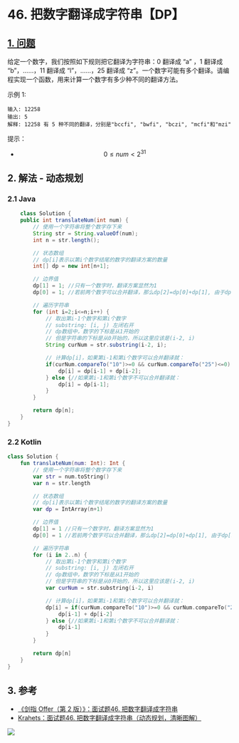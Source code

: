# 46. 把数字翻译成字符串【DP】

## [1. 问题](https://leetcode-cn.com/problems/ba-shu-zi-fan-yi-cheng-zi-fu-chuan-lcof/)

给定一个数字，我们按照如下规则把它翻译为字符串：0 翻译成 “a” ，1 翻译成 “b”，……，11 翻译成 “l”，……，25 翻译成 “z”。一个数字可能有多个翻译。请编程实现一个函数，用来计算一个数字有多少种不同的翻译方法。

示例 1:

```
输入: 12258 
输出: 5 
解释: 12258 有 5 种不同的翻译，分别是"bccfi", "bwfi", "bczi", "mcfi"和"mzi"
```

提示：

*  $$0 \leq num < 2^{31}$$ 

## 2. 解法 - 动态规划

### 2.1 Java

```java
    class Solution {
    public int translateNum(int num) {
        // 使用一个字符串将整个数字存下来
        String str = String.valueOf(num);
        int n = str.length();

        // 状态数组
        // dp[i]表示以第i个数字结尾的数字的翻译方案的数量
        int[] dp = new int[n+1];

        // 边界值
        dp[1] = 1; //只有一个数字时，翻译方案显然为1
        dp[0] = 1; //若前两个数字可以合并翻译，那么dp[2]=dp[0]+dp[1], 由于dp[1]=1所以dp[0]=1  

        // 遍历字符串
        for (int i=2;i<=n;i++) {
            // 取出第i-1个数字和第i个数字
            // substring: [i, j) 左闭右开
            // dp数组中，数字的下标是从1开始的
            // 但是字符串的下标是从0开始的，所以这里应该是(i-2, i)
            String curNum = str.substring(i-2, i); 

            // 计算dp[i]，如果第i-1和第i个数字可以合并翻译就：
            if(curNum.compareTo("10")>=0 && curNum.compareTo("25")<=0) {
                dp[i] = dp[i-1] + dp[i-2];
            } else {//如果第i-1和第i个数字不可以合并翻译就：
                dp[i] = dp[i-1];
            }
        }

        return dp[n];
    }
}
```

### 2.2 Kotlin

```kotlin
class Solution {
    fun translateNum(num: Int): Int {
        // 使用一个字符串将整个数字存下来
        var str = num.toString()
        var n = str.length

        // 状态数组
        // dp[i]表示以第i个数字结尾的数字的翻译方案的数量
        var dp = IntArray(n+1)

        // 边界值
        dp[1] = 1 //只有一个数字时，翻译方案显然为1
        dp[0] = 1 //若前两个数字可以合并翻译，那么dp[2]=dp[0]+dp[1], 由于dp[1]=1所以dp[0]=1  

        // 遍历字符串
        for (i in 2..n) {
            // 取出第i-1个数字和第i个数字
            // substring: [i, j) 左闭右开
            // dp数组中，数字的下标是从1开始的
            // 但是字符串的下标是从0开始的，所以这里应该是(i-2, i)
            var curNum = str.substring(i-2, i)

            // 计算dp[i]，如果第i-1和第i个数字可以合并翻译就：
            dp[i] = if(curNum.compareTo("10")>=0 && curNum.compareTo("25")<=0) {
                dp[i-1] + dp[i-2]
            } else {//如果第i-1和第i个数字不可以合并翻译就：
                dp[i-1]
            }
        }

        return dp[n]
    }
}
```

## 3. 参考

* [《剑指 Offer（第 2 版）》：面试题46. 把数字翻译成字符串](https://leetcode-cn.com/problems/ba-shu-zi-fan-yi-cheng-zi-fu-chuan-lcof)
* [Krahets：面试题46. 把数字翻译成字符串（动态规划，清晰图解）](https://leetcode-cn.com/problems/ba-shu-zi-fan-yi-cheng-zi-fu-chuan-lcof/solution/mian-shi-ti-46-ba-shu-zi-fan-yi-cheng-zi-fu-chua-6/)

![](https://777blog.oss-cn-shanghai.aliyuncs.com/blog%20pic/IMG\_4258.JPG)
